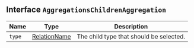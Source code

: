 ## Interface `AggregationsChildrenAggregation`

| Name | Type | Description |
| - | - | - |
| `type` | [RelationName](./RelationName.md) | The child type that should be selected. |
